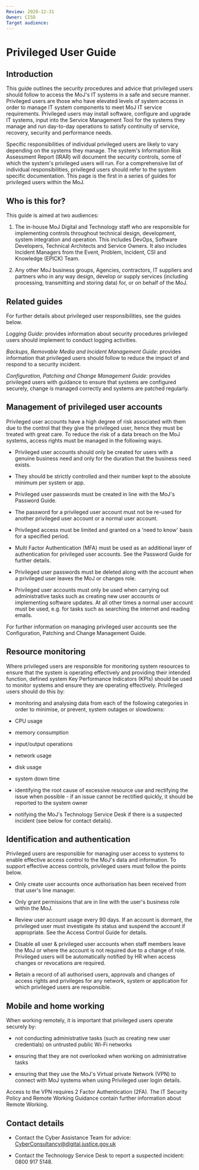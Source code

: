 ```yaml
---
Review: 2020-12-31
Owner: CISO
Target audience:
---
```


# Privileged User Guide

## Introduction

This guide outlines the security procedures and advice that privileged users should follow to access the MoJ's IT systems in a safe and secure manner. Privileged users are those who have elevated levels of system access in order to manage IT system components to meet MoJ IT service requirements. Privileged users may install software, configure and upgrade IT systems, input into the Service Management Tool for the systems they manage and run day-to-day operations to satisfy continuity of service, recovery, security and performance needs.

Specific responsibilities of individual privileged users are likely to vary depending on the systems they manage. The system's Information Risk Assessment Report (IRAR) will document the security controls, some of which the system's privileged users will run. For a comprehensive list of individual responsibilities, privileged users should refer to the system specific documentation. This page is the first in a series of guides for privileged users within the MoJ.

## Who is this for?

This guide is aimed at two audiences:

1. The in-house MoJ Digital and Technology staff who are responsible for implementing controls throughout technical design, development, system integration and operation. This includes DevOps, Software Developers, Technical Architects and Service Owners. It also includes Incident Managers from the Event, Problem, Incident, CSI and Knowledge (EPICK) Team.

2. Any other MoJ business groups, Agencies, contractors, IT suppliers and partners who in any way design, develop or supply services (including processing, transmitting and storing data) for, or on behalf of the MoJ.

## Related guides
For further details about privileged user responsibilities, see the guides below.

_Logging Guide_: provides information about security procedures privileged users should implement to conduct logging activities.

_Backups, Removable Media and Incident Management Guide_: provides information that privileged users should follow to reduce the impact of and respond to a security incident.

_Configuration, Patching and Change Management Guide_: provides privileged users with guidance to ensure that systems are configured securely, change is managed correctly and systems are patched regularly.


## Management of privileged user accounts

Privileged user accounts have a high degree of risk associated with them due to the control that they give the privileged user, hence they must be treated with great care. To reduce the risk of a data breach on the MoJ systems, access rights must be managed in the following ways.

 - Privileged user accounts should only be created for users with a genuine business need and only for the duration that the business need exists.

 - They should be strictly controlled and their number kept to the absolute minimum per system or app.

 - Privileged user passwords must be created in line with the MoJ's Password Guide.

 - The password for a privileged user account must not be re-used for another privileged user account or a normal user account.

 - Privileged access must be limited and granted on a 'need to know' basis for a specified period.

 - Multi Factor Authentication (MFA) must be used as an additional layer of authentication  for privileged user accounts. See the Password Guide for further details.

 - Privileged user passwords must be deleted along with the account when a privileged user leaves the MoJ or changes role.

 - Privileged user accounts must only be used when carrying out administrative tasks such as creating new user accounts or implementing software updates. At all other times a normal user account must be used, e.g. for tasks such as searching the internet and reading emails.

For further information on managing privileged user accounts see the Configuration, Patching and Change Management Guide.


## Resource monitoring

Where privileged users are responsible for monitoring system resources to ensure that the system is operating effectively and providing their intended function, defined system Key Performance Indicators (KPIs) should be used to monitor systems and ensure they are operating effectively. Privileged users should do this by:

 - monitoring and analysing data from each of the following categories in order to minimise, or prevent, system outages or slowdowns:

  * CPU usage

  * memory consumption

  * input/output operations

  * network usage

  * disk usage

  * system down time

 - identifying the root cause of excessive resource use and rectifying the issue when possible - if an issue cannot be rectified quickly, it should be reported to the system owner

 - notifying the MoJ's Technology Service Desk if there is a suspected incident (see below for contact details).


## Identification and authentication

Privileged users are responsible for managing user access to systems to enable effective access control to the MoJ's data and information. To support effective access controls, privileged users must follow the points below.

 - Only create user accounts once authorisation has been received from that user's line manager.

 - Only grant permissions that are in line with the user's business role within the MoJ.

 - Review user account usage every 90 days. If an account is dormant, the privileged user must investigate its status and suspend the account if appropriate. See the Access Control Guide  for details.

 - Disable all user & privileged user accounts when staff members leave the MoJ or where the account is not required due to a change of role. Privileged users will be automatically notified by HR when access changes or revocations are required.

 - Retain a record of all authorised users, approvals and changes of access rights and privileges for any network, system or application for which privileged users are responsible.


## Mobile and home working

When working remotely, it is important that privileged users operate securely by:

 - not conducting administrative tasks (such as creating new user credentials) on untrusted public Wi-Fi networks

 - ensuring that they are not overlooked when working on administrative tasks

 - ensuring that they use the MoJ's Virtual private Network (VPN) to connect with MoJ systems when using Privileged user login details.

Access to the VPN requires 2 Factor Authentication (2FA). The IT Security Policy and Remote Working Guidance contain further information about Remote Working.


## Contact details

 - Contact the Cyber Assistance Team for advice: [CyberConsultancy@digital.justice.gov.uk](mailto:CyberConsultancy@digital.justice.gov.uk)

 - Contact the Technology Service Desk to report a suspected incident: 0800 917 5148.
